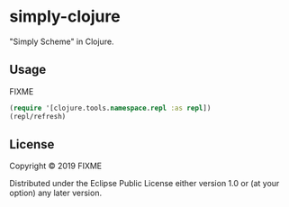 # simply-clojure

"Simply Scheme" in Clojure.

## Usage

FIXME
```clojure
(require '[clojure.tools.namespace.repl :as repl])
(repl/refresh)
```
## License

Copyright © 2019 FIXME

Distributed under the Eclipse Public License either version 1.0 or (at
your option) any later version.
